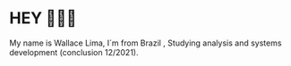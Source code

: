 # HEY 🙋🏽‍♂️
My name is Wallace Lima, I´m from Brazil , Studying analysis and systems development (conclusion  12/2021).
